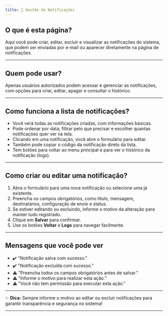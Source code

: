 ```yaml
---
title: 📢 Gestão de Notificações
---
```



## O que é esta página?
Aqui você pode criar, editar, excluir e visualizar as notificações do sistema, que podem ser enviadas por e-mail ou aparecer diretamente na página de notificações.

---

## Quem pode usar?
Apenas usuários autorizados podem acessar e gerenciar as notificações, com opções para criar, editar, apagar e consultar o histórico.

---

## Como funciona a lista de notificações?
- Você verá todas as notificações criadas, com informações básicas.
- Pode ordenar por data, filtrar pelo que precisar e escolher quantas notificações quer ver na tela.
- Clicando em uma notificação, você abre o formulário para editar.
- Também pode copiar o código da notificação direto da lista.
- Tem botões para voltar ao menu principal e para ver o histórico da notificação (logs).

---

## Como criar ou editar uma notificação?
1. Abra o formulário para uma nova notificação ou selecione uma já existente.
2. Preencha os campos obrigatórios, como título, mensagem, destinatários, configuração de envio e status.
3. Se estiver editando ou excluindo, informe o motivo da alteração para manter tudo registrado.
4. Clique em **Salvar** para confirmar.
5. Use os botões **Voltar** e **Logs** para navegar facilmente.

---

## Mensagens que você pode ver
- ✔️ "Notificação salva com sucesso."
- ✔️ "Notificação excluída com sucesso."
- ⚠️ "Preencha todos os campos obrigatórios antes de salvar."
- ⚠️ "Informe o motivo para realizar esta ação."
- ⚠️ "Você não tem permissão para executar esta ação."

---

✨ **Dica:** Sempre informe o motivo ao editar ou excluir notificações para garantir transparência e segurança no sistema!

---